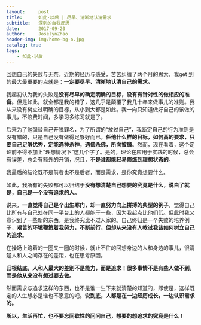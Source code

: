 ```yaml
---
layout:     post
title:      如此·以后 | 尽早、清晰地认清需求
subtitle:   深刻的自我反思
date:       2017-09-20
author:     JoselynZhao
header-img: img/home-bg-o.jpg
catalog: true
tags:
    - 如此·以后
---
```


回想自己的失败与无奈，近期的经历与感受，苦苦纠缠了两个月的思索，我get 到的最大最重要的点就是：**一定要尽早、清晰地认清自己的需求。**

我起初认为我的失败是**没有尽早的确定明确的目标，没有有针对性的做相应的准备**。但是如此，就全都是我的错了，这几乎是颠覆了我几十年来做事儿的准则。我从来没有树立过明确的目标，从小到大都是如此。我一向只知道做好自己的该做的事儿，不浪费时间，多学习多练习就是了。

后来为了勉强替自己开脱罪名，为了所谓的“放过自己”，我断定自己的行为准则是没有错的，只是自己没有做得足够好而已。**任他什么样的目标，如何高的要求，只要自己足够优秀，定能遇神杀神，遇佛杀佛，所向披靡**。然而，现在看着，这个定论前不得不加上“理想情况下”这几个字了。是的，理论在应用于实践的时候，总会有误差，总会有额外的开销，况且，**不是谁都能轻易修炼到理想状态的**。

我最后的结论既不是前者也不是后者，而是需求，是你究竟想要什么。

如此，我所有的失败都可以归结于**没有想清楚自己想要的究竟是什么，说白了就是，自己是一个没有追求的人。**

说来，**一直觉得自己是个出生寒门，却一直努力向上拼搏的典型的例子**，觉得自己比所有与自己处在同一平台上的人都能干一些，因为我起点比他们低。但此时我又意识到了一些新的东西，是我终究比不过人家的。自己终归是一个失败的培养例子，**艰苦的环境鞭策着我努力，不断前行，但却从来没有人教过我该如何树立自己的追求**。

在操场上跑着的一圈又一圈的时候，就止不住的回想身边的人和身边的事儿，很清楚人和人之间存在的差距，也在思考原因。

**归根结底，人和人最大的差别不是能力，而是追求！很多事情不是有些人做不到，而是他从来没有想过要去做。**

然而需求与追求这样的东西，也不是谁一生下来就清楚的知道的，即使是，这样既定的人生想必是谁也不愿意的吧。**说到底，人都是在一边经历成长，一边认识需求的。**
	
**所以，生活再忙，也不要忘间歇性的问问自己，想要的想追求的究竟是什么！**
